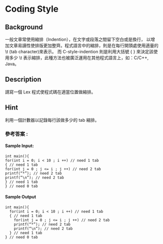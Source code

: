 # **Coding Style**
## Background
一般文章常使用縮排（Indention），在文字或段落之間留下空白或是換行， 以增加文章易讀性使排版更加整齊。程式語言中的縮排，則是在每行開頭處使用適量的 \\t (tab character)來表示。
而 C-style-indention 則是利用大括號 \{ \} 來決定該使用多少 \\t 表示縮排，此種方法也被廣泛運用在其他程式語言上，如：C/C++, Java。
  
## Description
請寫一個 Lex 程式使程式碼在適當位置做縮排。  
  
## Hint
利用一個計數器以記錄每行該做多少的 tab 縮排。  
  
  
### 參考答案 :  
#### Sample Input:
    int main(){  
    for(int i = 0; i < 10 ; i ++) // need 1 tab  
    { // need 1 tab  
    for(int j = 0 ; j <= i ; j ++) // need 2 tab  
    printf(“*”); // need 2 tab  
    printf(“\n”); // need 2 tab  
    } // need 1 tab  
    } // need 0 tab  
  
#### Sample Output
    int main(){
      for(int i = 0; i < 10 ; i ++) // need 1 tab
      { // need 1 tab
        for(int j = 0 ; j <= i ; j ++) // need 2 tab
        printf(“*”); // need 2 tab
        printf(“\n”); // need 2 tab
      } // need 1 tab
    } // need 0 tab
 

